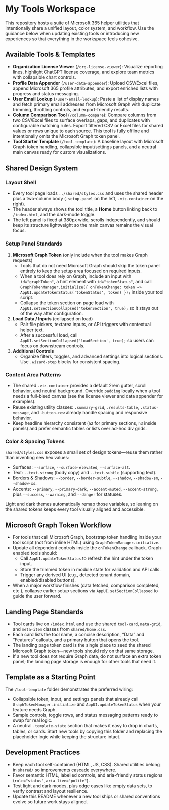 # My Tools Workspace

This repository hosts a suite of Microsoft 365 helper utilities that intentionally share a unified layout, color system, and workflow. Use the guidance below when updating existing tools or introducing new experiences so that everything in the workspace feels cohesive.

## Available Tools & Templates
- **Organization License Viewer** (`/org-license-viewer`): Visualize reporting lines, highlight ChatGPT license coverage, and explore team metrics with collapsible chart controls.
- **Profile Data Appender** (`/user-data-appender`): Upload CSV/Excel files, append Microsoft 365 profile attributes, and export enriched lists with progress and status messaging.
- **User Email Lookup** (`/user-email-lookup`): Paste a list of display names and fetch primary email addresses from Microsoft Graph with duplicate trimming, throttling controls, and export-friendly results.
- **Column Comparison Tool** (`/column-compare`): Compare columns from two CSV/Excel files to surface overlaps, gaps, and duplicates with configurable matching rules. Export filtered CSV or Excel files for shared values or rows unique to each source. This tool is fully offline and intentionally omits the Microsoft Graph token panel.
- **Tool Starter Template** (`/tool-template`): A baseline layout with Microsoft Graph token handling, collapsible input/settings panels, and a neutral main canvas ready for custom visualizations.

## Shared Design System
### Layout Shell
- Every tool page loads `../shared/styles.css` and uses the shared header plus a two-column body (`.setup-panel` on the left, `.viz-container` on the right).
- The header always shows the tool title, a **Home** button linking back to `/index.html`, and the dark-mode toggle.
- The left panel is fixed at 380px wide, scrolls independently, and should keep its structure lightweight so the main canvas remains the visual focus.

### Setup Panel Standards
1. **Microsoft Graph Token** (only include when the tool makes Graph requests)
   - Tools that do not need Microsoft Graph should skip the token panel entirely to keep the setup area focused on required inputs.
   - When a tool does rely on Graph, include an input with `id="graphToken"`, a hint element with `id="tokenStatus"`, and call `GraphTokenManager.initialize({ onTokenChange: token => AppUI.updateTokenStatus('tokenStatus', token) });` inside your tool script.
   - Collapse the token section on page load with `AppUI.setSectionCollapsed('tokenSection', true);` so it stays out of the way after configuration.
2. **Load Data / Inputs** (collapsed on load)
   - Pair file pickers, textarea inputs, or API triggers with contextual helper text.
   - After a successful load, call `AppUI.setSectionCollapsed('loadSection', true);` so users can focus on downstream controls.
3. **Additional Controls**
   - Organize filters, toggles, and advanced settings into logical sections. Use `.wizard-step` blocks for consistent spacing.

### Content Area Patterns
- The shared `.viz-container` provides a default 2rem gutter, scroll behavior, and neutral background. Override `padding` locally when a tool needs a full-bleed canvas (see the license viewer and data appender for examples).
- Reuse existing utility classes: `.summary-grid`, `.results-table`, `.status-message`, and `.button-row` already handle spacing and responsive behavior.
- Keep headline hierarchy consistent (`h2` for primary sections, `h3` inside panels) and prefer semantic tables or lists over ad-hoc div grids.

### Color & Spacing Tokens
`shared/styles.css` exposes a small set of design tokens—reuse them rather than inventing new hex values:
- Surfaces: `--surface`, `--surface-elevated`, `--surface-alt`.
- Text: `--text-strong` (body copy) and `--text-subtle` (supporting text).
- Borders & Shadows: `--border`, `--border-subtle`, `--shadow`, `--shadow-sm`, `--shadow-xs`.
- Accents: `--primary`, `--primary-dark`, `--accent-muted`, `--accent-strong`, plus `--success`, `--warning`, and `--danger` for statuses.

Light and dark themes automatically remap those variables, so leaning on the shared tokens keeps every tool visually aligned and accessible.

## Microsoft Graph Token Workflow
- For tools that call Microsoft Graph, bootstrap token handling inside your tool script (not from inline HTML) using `GraphTokenManager.initialize`.
- Update all dependent controls inside the `onTokenChange` callback. Graph-enabled tools should:
  - Call `AppUI.updateTokenStatus` to refresh the hint under the token input.
  - Store the trimmed token in module state for validation and API calls.
  - Trigger any derived UI (e.g., detected tenant domain, enabled/disabled buttons).
- When a major workflow finishes (data fetched, comparison completed, etc.), collapse earlier setup sections via `AppUI.setSectionCollapsed` to guide the user forward.

## Landing Page Standards
- Tool cards live on `/index.html` and use the shared `tool-card`, `meta-grid`, and `meta-item` classes from `shared/home.css`.
- Each card lists the tool name, a concise description, “Data” and “Features” callouts, and a primary button that opens the tool.
- The landing page token card is the single place to seed the shared Microsoft Graph token—new tools should rely on that same storage.
- If a new tool does not require Graph data, do not surface an extra token panel; the landing page storage is enough for other tools that need it.

## Template as a Starting Point
The `/tool-template` folder demonstrates the preferred wiring:
- Collapsible token, input, and settings panels that already call `GraphTokenManager.initialize` and `AppUI.updateTokenStatus` when your feature needs Graph.
- Sample controls, toggle rows, and status messaging patterns ready to swap for real logic.
- A neutral `.template-state` section that makes it easy to drop in charts, tables, or cards.
Start new tools by copying this folder and replacing the placeholder logic while keeping the structure intact.

## Development Practices
- Keep each tool self-contained (HTML, JS, CSS). Shared utilities belong in `shared/` so improvements cascade everywhere.
- Favor semantic HTML, labelled controls, and aria-friendly status regions (`role="status"`, `aria-live="polite"`).
- Test light and dark modes, plus edge cases like empty data sets, to verify contrast and layout resilience.
- Update this README whenever a new tool ships or shared conventions evolve so future work stays aligned.
